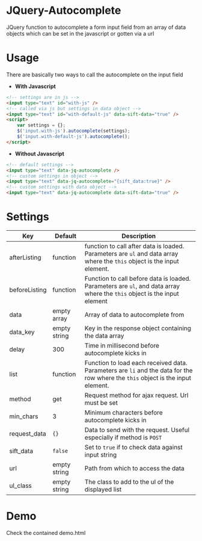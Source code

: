 # JQuery-Autocomplete
JQuery function to autocomplete a form input field from an array of data objects which can be set in the javascript or gotten via a url

# Usage

There are basically two ways to call the autocomplete on the input field

-	**With Javascript**
````html
<!-- settings are in js -->
<input type="text" id="with-js" />
<!-- called via js but settings in data object -->
<input type="text" id="with-default-js" data-sift-data="true" />
<script>
	var settings = {};
	$('input.with-js').autocomplete(settings);
	$('input.with-default-js').autocomplete();
</script>
````
-	**Without Javascript**
````html
<!-- default settings -->
<input type="text" data-jq-autocomplete />
<!-- custom settings in object -->
<input type="text" data-jq-autocomplete="{sift_data:true}" />
<!-- custom settings with data object -->
<input type="text" data-jq-autocomplete data-sift-data="true" />
````

# Settings

Key|Default|Description
---|-------|-----------
afterListing|function|function to call after data is loaded. Parameters are `ul` and data array where the `this` object is the input element.
beforeListing|function|Function to call before data is loaded. Parameters are `ul`, and data array where the `this` object is the input element
data|empty array|Array of data to autocomplete from
data_key|empty string|Key in the response object containing the data array
delay|300|Time in millisecond before autocomplete kicks in
list|function|Function to load each received data. Parameters are `li` and the data for the row where the `this` object is the input element.
method|get|Request method for ajax request. Url must be set
min_chars|3|Minimum characters before autocomplete kicks in
request_data|`{}`|Data to send with the request. Useful especially if method is `POST`
sift_data|`false`|Set to `true` if to check data against input string
url|empty string|Path from which to access the data
ul_class|empty string|The class to add to the ul of the displayed list

# Demo
Check the contained demo.html
